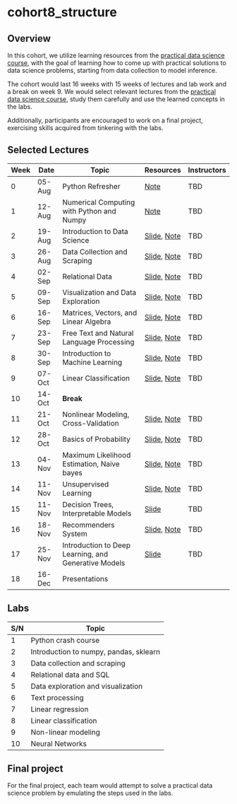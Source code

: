 # cohort8_structure

## Overview
In this cohort, we utilize learning resources from the [practical data science course](http://www.datasciencecourse.org/lectures/), with the goal of learning how to come up with practical solutions to data science problems, starting from data collection to model inference. 

The cohort would last 16 weeks with 15 weeks of lectures and lab work and a break on week 9. We would select relevant lectures from the [practical data science course](http://www.datasciencecourse.org/lectures/), study them carefully and use the learned concepts in the labs. 

Additionally, participants are encouraged to work on a final project, exercising skills acquired from tinkering with the labs.


## Selected Lectures
Week |Date |  Topic | Resources | Instructors
|---|---| ---| --- | --|
0| 05-Aug |  Python Refresher | [Note](https://www.kaggle.com/learn/python?utm_medium=social&utm_source=twitter.com&utm_campaign=new%20python%20course%20announcement) | TBD
1| 12-Aug |  Numerical Computing with Python and Numpy | [Note](https://jovian.com/aakashns/python-numerical-computing-with-numpy) | TBD
2 |19-Aug | Introduction to Data Science | [Slide](http://www.datasciencecourse.org/slides/15388_S22_Lecture_1_intro.pdf), [Note](http://www.datasciencecourse.org/notes/intro/) | TBD
3 |26-Aug | Data Collection and Scraping | [Slide](https://www.datasciencecourse.org/slides/15388_S22_Lecture_2_data_collection.pdf), [Note](https://www.datasciencecourse.org/notes/data_collection/) | TBD
4 |02-Sep | Relational Data | [Slide](https://www.datasciencecourse.org/slides/15388_S22_Lecture_4_relational_data.pdf), [Note](http://www.datasciencecourse.org/notes/relational_data/) | TBD
5 |09-Sep | Visualization and Data Exploration | [Slide](http://www.datasciencecourse.org/slides/visualization.pdf), [Note](http://www.datasciencecourse.org/notes/visualization/) | TBD
6 |16-Sep | Matrices, Vectors, and Linear Algebra | [Slide](https://www.datasciencecourse.org/slides/15388_S22_Lecture_6_matrices.pdf), [Note](http://www.datasciencecourse.org/notes/matrices/) | TBD
7 |23-Sep | Free Text and Natural Language Processing | [Slide](https://www.datasciencecourse.org/slides/15388_S22_Lecture_9_free_text.pdf), [Note](http://www.datasciencecourse.org/notes/free_text) | TBD
8 |30-Sep | Introduction to Machine Learning | [Slide](https://www.datasciencecourse.org/slides/15388_S22_Lecture_10_ml_intro.pdf), [Note](http://www.datasciencecourse.org/notes/ml_intro/) |  TBD
9 |07-Oct | Linear Classification | [Slide](https://www.datasciencecourse.org/slides/15388_S22_Lecture_12_linear_classification.pdf), [Note](http://www.datasciencecourse.org/notes/linear_classification/)| TBD
10 |14-Oct | **Break** |
11 |21-Oct |  Nonlinear Modeling, Cross-Validation | [Slide](https://www.datasciencecourse.org/slides/15388_S22_Lecture_14_nonlinear_modeling.pdf), [Note](http://www.datasciencecourse.org/notes/nonlinear_modeling) | TBD
12 |28-Oct | Basics of Probability | [Slide](https://www.datasciencecourse.org/slides/15388_S22_Lecture_16_probability.pdf), [Note](http://www.datasciencecourse.org/notes/probability) | TBD
13 |04-Nov | Maximum Likelihood Estimation, Naive bayes | [Slide](https://www.datasciencecourse.org/slides/15388_S22_Lecture_18_mle.pdf), [Note](http://www.datasciencecourse.org/notes/mle) | TBD
14 |11-Nov | Unsupervised Learning | [Slide](https://www.datasciencecourse.org/slides/15388_S22_Lecture_20_unsupervised.pdf), [Note](https://www.datasciencecourse.org/notes/unsupervised/) | TBD
15 |11-Nov | Decision Trees, Interpretable Models | [Slide](https://www.datasciencecourse.org/slides/15388_S22_Lecture_22_decision_trees.pdf) | TBD
16 |18-Nov | Recommenders System| [Slide](https://www.datasciencecourse.org/slides/15388_S22_Lecture_21_recommender.pdf), [Note](https://www.datasciencecourse.org/notes/recommender/) | TBD
17 |25-Nov | Introduction to Deep Learning, and Generative Models | [Slide](https://www.datasciencecourse.org/slides/15388_S22_Lecture_23_deep_learning_preview.pdf) | TBD
18 |16-Dec | Presentations  |  



## Labs
S/N | Topic | 
|---| ---|
1| Python crash course |
2| Introduction to numpy, pandas, sklearn |
3| Data collection and scraping |
4| Relational data and SQL |
5| Data exploration and visualization |
6| Text processing |
7| Linear regression |
8| Linear classification |
9| Non-linear modeling |
10| Neural Networks |





## Final project
For the final project, each team would attempt to solve a practical data science problem by emulating the steps used in the labs.
